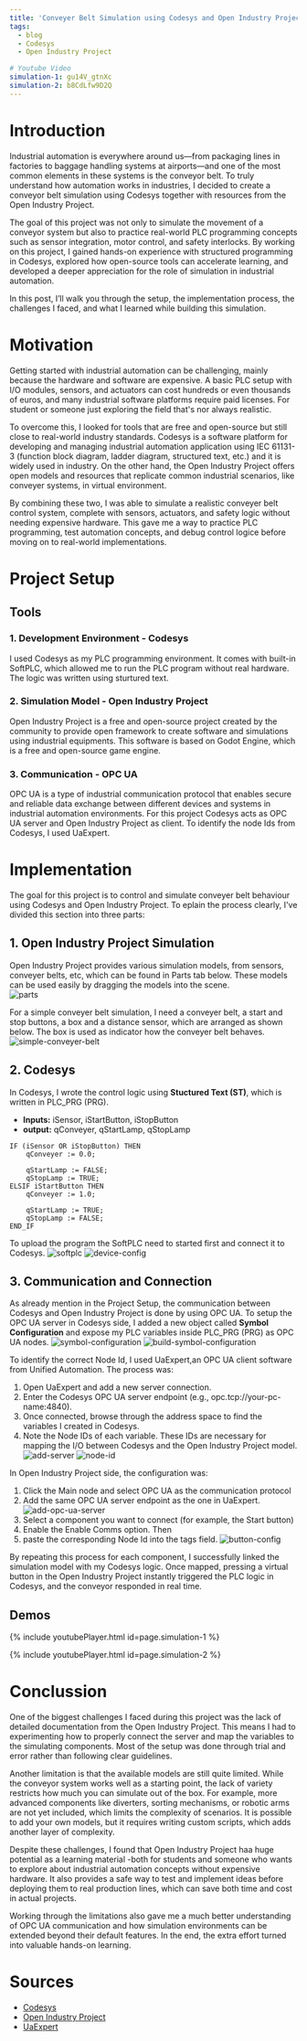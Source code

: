 ```yaml
---
title: 'Conveyer Belt Simulation using Codesys and Open Industry Project'
tags:
  - blog
  - Codesys
  - Open Industry Project

# Youtube Video
simulation-1: gu14V_gtnXc
simulation-2: b8CdLfw9D2Q
---
```


# Introduction
Industrial automation is everywhere around us—from packaging lines in factories to baggage handling systems at airports—and one of the most common elements in these systems is the conveyor belt. To truly understand how automation works in industries, I decided to create a conveyor belt simulation using Codesys together with resources from the Open Industry Project.

The goal of this project was not only to simulate the movement of a conveyor system but also to practice real-world PLC programming concepts such as sensor integration, motor control, and safety interlocks. By working on this project, I gained hands-on experience with structured programming in Codesys, explored how open-source tools can accelerate learning, and developed a deeper appreciation for the role of simulation in industrial automation.

In this post, I’ll walk you through the setup, the implementation process, the challenges I faced, and what I learned while building this simulation.

# Motivation
Getting started with industrial automation can be challenging, mainly because the hardware and software are expensive. A basic PLC setup with I/O modules, sensors, and actuators can cost hundreds or even thousands of euros, and many industrial software platforms require paid licenses. For student or someone just exploring the field that's nor always realistic.

To overcome this, I looked for tools that are free and open-source but still close to real-world industry standards. Codesys is a software platform for developing and managing industrial automation application using IEC 61131-3 (function block diagram, ladder diagram, structured text, etc.) and it is widely used in industry. On the other hand, the Open Industry Project offers open models and resources that replicate common industrial scenarios, like conveyer systems, in virtual environment.

By combining these two, I was able to simulate a realistic conveyer belt control system, complete with sensors, actuators, and safety logic without needing expensive hardware. This gave me a way to practice  PLC programming, test automation concepts, and debug control logice before moving on to real-world implementations. 

# Project Setup
## Tools
### 1. Development Environment - Codesys 
I used Codesys as my PLC programming environment. It comes with built-in SoftPLC, which allowed me to run the PLC program without real hardware. The logic was written using sturtured text.

### 2. Simulation Model - Open Industry Project 
Open Industry Project is a free and open-source project created by the community to provide open framework to create software and simulations using industrial equipments. This software is based on Godot Engine, which is a free and open-source game engine. 

### 3. Communication - OPC UA
OPC UA is a type of industrial communication protocol that enables secure and reliable data exchange between different devices and systems in industrial automation environments. For this project Codesys acts as OPC UA server and Open Industry Project as client. To identify the node Ids from Codesys, I used UaExpert. 

# Implementation
The goal for this project is to control and simulate conveyer belt behaviour using Codesys and Open Industry Project. To eplain the process clearly, I've divided this section into three parts:

## 1. Open Industry Project Simulation
Open Industry Project provides various simulation models, from sensors, conveyer belts, etc, which can be found in Parts tab below. These models can be used easily by dragging the models into the scene.   
![parts](../images/open-industry-project-codesys/parts.png)

For a simple conveyer belt simulation, I need a conveyer belt, a start and stop buttons, a box and a distance sensor, which are arranged as shown below. The box is used as indicator how the conveyer belt behaves. 
![simple-conveyer-belt](../images/open-industry-project-codesys/simple-conveyer-belt.png)

## 2. Codesys 
In Codesys, I wrote the control logic using **Stuctured Text (ST)**, which is written in PLC_PRG (PRG). 
- **Inputs:** iSensor, iStartButton, iStopButton
- **output:** qConveyer, qStartLamp, qStopLamp

```
IF (iSensor OR iStopButton) THEN
	qConveyer := 0.0;
	
	qStartLamp := FALSE;
	qStopLamp := TRUE;
ELSIF iStartButton THEN
	qConveyer := 1.0;
	
	qStartLamp := TRUE;
	qStopLamp := FALSE;
END_IF
```
To upload the program the SoftPLC need to started first and connect it to Codesys.
![softplc](../images/open-industry-project-codesys/softplc.png)
![device-config](../images/open-industry-project-codesys/device-config.png)

## 3. Communication and Connection
As already mention in the Project Setup, the communication between Codesys and Open Industry Project is done by using OPC UA. To setup the OPC UA server in Codesys side, I added a new object called **Symbol Configuration** and expose my PLC variables inside PLC_PRG (PRG) as OPC UA nodes.
![symbol-configuration](../images/open-industry-project-codesys/symbol-config.png)
![build-symbol-configuration](../images/open-industry-project-codesys/build-symbol-config.png)

To identify the correct Node Id, I used UaExpert,an OPC UA client software from Unified Automation. The process was:
1. Open UaExpert and add a new server connection.
2. Enter the Codesys OPC UA server endpoint (e.g., opc.tcp://your-pc-name:4840).
3. Once connected, browse through the address space to find the variables I created in Codesys.
4. Note the Node IDs of each variable. These IDs are necessary for mapping the I/O between Codesys and the Open Industry Project model.
![add-server](../images/open-industry-project-codesys/add-server.png)
![node-id](../images/open-industry-project-codesys/node-id.png)

In Open Industry Project side, the configuration was:
1. Click the Main node and select OPC UA as the communication protocol 
2. Add the same OPC UA server endpoint as the one in UaExpert.
![add-opc-ua-server](../images/open-industry-project-codesys/add-opc-ua-server.png)
3. Select a component you want to connect (for example, the Start button) 
4. Enable the Enable Comms option. Then
5.  paste the corresponding Node Id into the tags field.
![button-config](../images/open-industry-project-codesys/button-config.png)

By repeating this process for each component, I successfully linked the simulation model with my Codesys logic. Once mapped, pressing a virtual button in the Open Industry Project instantly triggered the PLC logic in Codesys, and the conveyor responded in real time.

## Demos

{% include youtubePlayer.html id=page.simulation-1 %}

{% include youtubePlayer.html id=page.simulation-2 %}

# Conclussion
One of the biggest challenges I faced during this project was the lack of detailed documentation from the Open Industry Project. This means I had to experimenting how to properly connect the server and map the variables to the simulating components. Most of the setup was done through trial and error rather than following clear guidelines.

Another limitation is that the available models are still quite limited. While the conveyor system works well as a starting point, the lack of variety restricts how much you can simulate out of the box. For example, more advanced components like diverters, sorting mechanisms, or robotic arms are not yet included, which limits the complexity of scenarios. It is possible to add your own models, but it requires writing custom scripts, which adds another layer of complexity.

Despite these challenges, I found that Open Industry Project haa huge potential as a learning material -both for students and someone who wants to explore about industrial automation concepts without expensive hardware. It also provides a safe way to test and implement ideas before deploying them to real production lines, which can save both time and cost in actual projects.

Working through the limitations also gave me a much better understanding of OPC UA communication and how simulation environments can be extended beyond their default features. In the end, the extra effort turned into valuable hands-on learning.

# Sources
- [Codesys](https://www.codesys.com/)
- [Open Industry Project](https://github.com/Open-Industry-Project/Open-Industry-Project)
- [UaExpert](https://www.unified-automation.com/products/development-tools/uaexpert.html)




